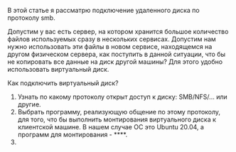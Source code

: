 В этой статье я рассматрю подключение удаленного диска по протоколу smb.

Допустим у вас есть сервер, на котором хранится большое количество файлов используемых сразу в нескольких сервисах. 
Допустим нам нужно использовать эти файлы в новом сервисе, находящемся на другом физическом сервера, как поступить в данной ситуации, что бы не копировать все данные на диск другой машины? Для этого удобно использовать виртуальный диск.

Как подключить виртуальный диск?

1. Узнать по какому протоколу открыт доступ к диску:  SMB/NFS/... или другие.
2. Выбрать программу, реализующую общение по этому протоколу, для того, что бы выполнить монтирования виртуального диска к клиентской машине. 
В нашем случае ОС это Ubuntu 20.04, а программ для монтирования -  ****.
3.  
